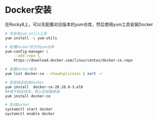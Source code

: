 # Docker安装
在Rocky8上，可以先配置对应版本的yum仓库，然后使用yum工具安装Docker

```bash
# 先安装yum-utils工具
yum install -y yum-utils  

# 配置Docker官方的yum仓库
yum-config-manager \
    --add-repo \
    https://download.docker.com/linux/centos/docker-ce.repo

# 查看Docker版本
yum list docker-ce --showduplicates | sort -r

# 安装指定版本Docker
yum install  docker-ce-20.10.9-3.el8
##或不指定版本，默认安装最新版
yum install docker-ce 

# 启动Docker
systemctl start docker
systemctl enable docker
```
